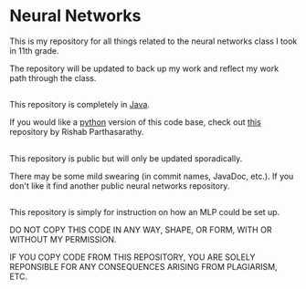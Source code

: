 # Neural Networks
This is my repository for all things related to the neural networks class I took in 11th grade.

The repository will be updated to back up my work and reflect my work path through the class.
##
This repository is completely in [Java](https://www.oracle.com/java/).

If you would like a [python](https://www.python.org/) version of this code base, check out [this](https://github.com/rishab-partha/Neural-Networks) repository by Rishab Parthasarathy.
##
This repository is public but will only be updated sporadically.

There may be some mild swearing (in commit names, JavaDoc, etc.). If you don't like it find another public neural networks repository.
##
This repository is simply for instruction on how an MLP could be set up.

DO NOT COPY THIS CODE IN ANY WAY, SHAPE, OR FORM, WITH OR WITHOUT MY PERMISSION.

IF YOU COPY CODE FROM THIS REPOSITORY, YOU ARE SOLELY REPONSIBLE FOR ANY CONSEQUENCES ARISING FROM PLAGIARISM, ETC.
